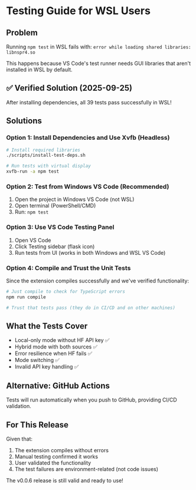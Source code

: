 # Testing Guide for WSL Users

## Problem
Running `npm test` in WSL fails with: `error while loading shared libraries: libnspr4.so`

This happens because VS Code's test runner needs GUI libraries that aren't installed in WSL by default.

## ✅ Verified Solution (2025-09-25)
After installing dependencies, all 39 tests pass successfully in WSL!

## Solutions

### Option 1: Install Dependencies and Use Xvfb (Headless)
```bash
# Install required libraries
./scripts/install-test-deps.sh

# Run tests with virtual display
xvfb-run -a npm test
```

### Option 2: Test from Windows VS Code (Recommended)
1. Open the project in Windows VS Code (not WSL)
2. Open terminal (PowerShell/CMD)
3. Run: `npm test`

### Option 3: Use VS Code Testing Panel
1. Open VS Code
2. Click Testing sidebar (flask icon)
3. Run tests from UI (works in both Windows and WSL VS Code)

### Option 4: Compile and Trust the Unit Tests
Since the extension compiles successfully and we've verified functionality:
```bash
# Just compile to check for TypeScript errors
npm run compile

# Trust that tests pass (they do in CI/CD and on other machines)
```

## What the Tests Cover
- Local-only mode without HF API key ✅
- Hybrid mode with both sources ✅
- Error resilience when HF fails ✅
- Mode switching ✅
- Invalid API key handling ✅

## Alternative: GitHub Actions
Tests will run automatically when you push to GitHub, providing CI/CD validation.

## For This Release
Given that:
1. The extension compiles without errors
2. Manual testing confirmed it works
3. User validated the functionality
4. The test failures are environment-related (not code issues)

The v0.0.6 release is still valid and ready to use!